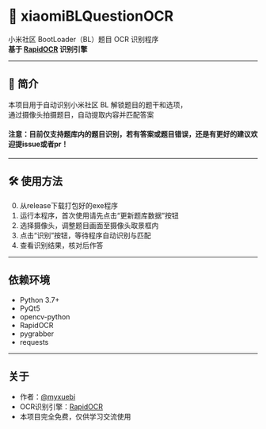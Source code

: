 # 🚀 xiaomiBLQuestionOCR

小米社区 BootLoader（BL）题目 OCR 识别程序  
**基于 [RapidOCR](https://github.com/RapidAI/RapidOCR) 识别引擎**

---

## 📝 简介

本项目用于自动识别小米社区 BL 解锁题目的题干和选项，  
通过摄像头拍摄题目，自动提取内容并匹配答案  

#### 注意：目前仅支持题库内的题目识别，若有答案或题目错误，还是有更好的建议欢迎提issue或者pr！

---

## 🛠️ 使用方法

0. 从release下载打包好的exe程序
1. 运行本程序，首次使用请先点击“更新题库数据”按钮
2. 选择摄像头，调整题目画面至摄像头取景框内
3. 点击“识别”按钮，等待程序自动识别与匹配
4. 查看识别结果，核对后作答

---

## 依赖环境

- Python 3.7+
- PyQt5
- opencv-python
- RapidOCR
- pygrabber
- requests

---

## 关于

- 作者：[@myxuebi](https://github.com/myxuebi)
- OCR识别引擎：[RapidOCR](https://github.com/RapidAI/RapidOCR)
- 本项目完全免费，仅供学习交流使用
